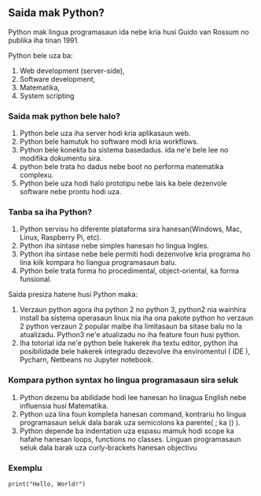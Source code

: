 ## Saida mak Python?

Python mak lingua programasaun ida nebe kria husi Guido van Rossum no publika iha tinan 1991.

Python bele uza ba:

1. Web development (server-side),
2. Software development,
3. Matematika,
4. System scripting

### Saida mak python bele halo?

1. Python bele uza iha server hodi kria aplikasaun web.
2. Python bele hamutuk ho software modi kria workflows.
3. Python bele konekta ba sistema basedadus. ida ne'e bele lee no modifika dokumentu sira.
4. python bele trata ho dadus nebe boot no performa matematika complexu.
5. Python bele uza hodi halo prototipu nebe lais ka bele dezenvole software nebe prontu hodi uza. 

### Tanba sa iha Python?

1. Python servisu ho diferente plataforma sira hanesan(Windows, Mac, Linux, Raspberry Pi, etc).
2. Python iha sintase nebe simples hanesan  ho lingua Ingles.
3. Python iha sintase nebe bele permiti hodi dezenvolve kria programa ho lina kiik kompara ho liangua programasaun balu.
4. Python bele trata forma ho procedimental, object-oriental, ka forma funsional. 

Saida presiza hatene husi Python maka:

1. Verzaun python agora iha python 2 no python 3, python2 nia wainhira install ba sistema operasaun linux nia iha ona pakote python ho verzaun 2 python verzaun 2 popular maibe iha limitasaun ba sitase balu no la atualizadu. Python3 ne'e atualizadu no iha feature foun husi python.
2. Iha totorial ida ne'e python bele hakerek iha textu editor, python iha posibilidade bele hakerek integradu dezevolve iha enviromentuI ( IDE ), Pycharn, Netbeans no Jupyter notebook.

### Kompara python syntax ho lingua programasaun sira seluk

1. Python dezenu ba abilidade hodi lee hanesan ho linagua English nebe influensia husi Matematika.
2. Python uza lina foun kompleta hanesan command, kontrariu ho lingua programasaun seluk dala barak uza semicolons ka parente( ; ka () ).
3. Python depende ba indentation uza espasu mamuk hodi scope ka hafahe hanesan loops, functions no classes. Linguan programasaun seluk dala barak uza curly-brackets hanesan objectivu

### Exemplu

```
print("Hello, World!")
```



